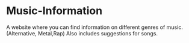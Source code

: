 # Music-Information
A website where you can find information on different genres of music. (Alternative, Metal,Rap) Also includes suggestions for songs.
